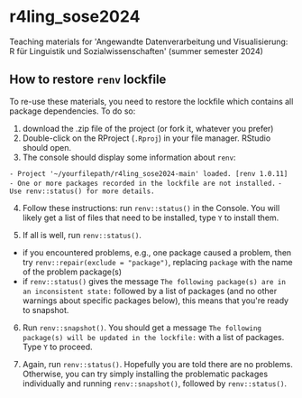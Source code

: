 # r4ling_sose2024
Teaching materials for 'Angewandte Datenverarbeitung und Visualisierung: R für Linguistik und Sozialwissenschaften' (summer semester 2024)

## How to restore `renv` lockfile

To re-use these materials, you need to restore the lockfile which contains all package dependencies. To do so:

1. download the .zip file of the project (or fork it, whatever you prefer)
2. Double-click on the RProject (`.Rproj`) in your file manager. RStudio should open.
3. The console should display some information about `renv`:

`- Project '~/yourfilepath/r4ling_sose2024-main' loaded. [renv 1.0.11]`
`- One or more packages recorded in the lockfile are not installed.`
`- Use renv::status() for more details.`

4. Follow these instructions: run `renv::status()` in the Console. You will likely get a list of files that need to be installed, type `Y` to install them.

5. If all is well, run `renv::status()`.
  - if you encountered problems, e.g., one package caused a problem, then try `renv::repair(exclude = "package")`, replacing `package` with the name of the problem package(s)
  - if `renv::status()` gives the message `The following package(s) are in an inconsistent state:` followed by a list of packages (and no other warnings about specific packages below), this means that you're ready to snapshot.

6. Run `renv::snapshot()`. You should get a message `The following package(s) will be updated in the lockfile:` with a list of packages. Type `Y` to proceed.

7. Again, run `renv::status()`. Hopefully you are told there are no problems. Otherwise, you can try simply installing the problematic packages individually and running `renv::snapshot()`, followed by `renv::status()`.



  